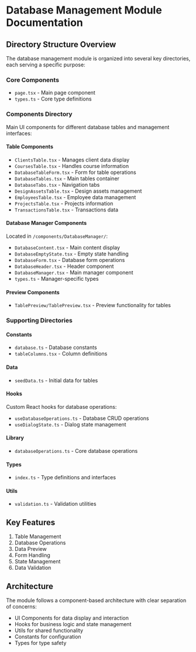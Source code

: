 # Database Management Module Documentation

## Directory Structure Overview

The database management module is organized into several key directories, each serving a specific purpose:

### Core Components
- `page.tsx` - Main page component
- `types.ts` - Core type definitions

### Components Directory
Main UI components for different database tables and management interfaces:

#### Table Components
- `ClientsTable.tsx` - Manages client data display
- `CoursesTable.tsx` - Handles course information
- `DatabaseTableForm.tsx` - Form for table operations
- `DatabaseTables.tsx` - Main tables container
- `DatabaseTabs.tsx` - Navigation tabs
- `DesignAssetsTable.tsx` - Design assets management
- `EmployeesTable.tsx` - Employee data management
- `ProjectsTable.tsx` - Projects information
- `TransactionsTable.tsx` - Transactions data

#### Database Manager Components
Located in `/components/DatabaseManager/`:
- `DatabaseContent.tsx` - Main content display
- `DatabaseEmptyState.tsx` - Empty state handling
- `DatabaseForm.tsx` - Database form operations
- `DatabaseHeader.tsx` - Header component
- `DatabaseManager.tsx` - Main manager component
- `types.ts` - Manager-specific types

#### Preview Components
- `TablePreview/TablePreview.tsx` - Preview functionality for tables

### Supporting Directories

#### Constants
- `database.ts` - Database constants
- `tableColumns.tsx` - Column definitions

#### Data
- `seedData.ts` - Initial data for tables

#### Hooks
Custom React hooks for database operations:
- `useDatabaseOperations.ts` - Database CRUD operations
- `useDialogState.ts` - Dialog state management

#### Library
- `databaseOperations.ts` - Core database operations

#### Types
- `index.ts` - Type definitions and interfaces

#### Utils
- `validation.ts` - Validation utilities

## Key Features
1. Table Management
2. Database Operations
3. Data Preview
4. Form Handling
5. State Management
6. Data Validation

## Architecture
The module follows a component-based architecture with clear separation of concerns:
- UI Components for data display and interaction
- Hooks for business logic and state management
- Utils for shared functionality
- Constants for configuration
- Types for type safety
